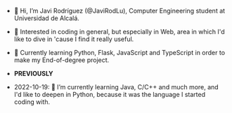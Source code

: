 - 👋 Hi, I’m Javi Rodríguez (@JaviRodLu), Computer Engineering student at Universidad de Alcalá.
- 👀 Interested in coding in general, but especially in Web, area in which I'd like to dive in 'cause I find it really useful.
- 🌱 Currently learning Python, Flask, JavaScript and TypeScript in order to make my End-of-degree project.

- **PREVIOUSLY**
- 2022-10-19: 🌱 I’m currently learning Java, C/C++ and much more, and I'd like to deepen in Python, because it was the language I started coding with.

<!---
JaviRodLu/JaviRodLu is a ✨ special ✨ repository because its `README.md` (this file) appears on your GitHub profile.
You can click the Preview link to take a look at your changes.
--->
